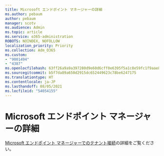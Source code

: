 ```yaml
---
title: Microsoft エンドポイント マネージャーの詳細
ms.author: pebaum
author: pebaum
manager: scotv
ms.audience: Admin
ms.topic: article
ms.service: o365-administration
ROBOTS: NOINDEX, NOFOLLOW
localization_priority: Priority
ms.collection: Adm_O365
ms.custom:
- "9001494"
- "4387"
ms.openlocfilehash: 63ff26a9a9a397280d9e60d6cff0e6395f5a1c8e59fc1f9aae80925f4e2fdbe4
ms.sourcegitcommit: b5f7da89a650d2915dc652449623c78be6247175
ms.translationtype: HT
ms.contentlocale: ja-JP
ms.lasthandoff: 08/05/2021
ms.locfileid: "54054155"
---
```

# <a name="learn-more-about-microsoft-endpoint-manager"></a>Microsoft エンドポイント マネージャーの詳細

[Microsoft エンドポイント マネージャーでのテナント接続](https://docs.microsoft.com/configmgr/tenant-attach/)の詳細をご覧ください。
